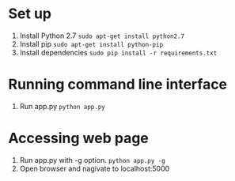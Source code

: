 # Set up
1. Install Python 2.7 `sudo apt-get install python2.7`
1. Install pip `sudo apt-get install python-pip`
1. Install dependencies `sudo pip install -r requirements.txt`



# Running command line interface
1. Run app.py `python app.py`


# Accessing web page
1. Run app.py with -g option. `python app.py -g`
1. Open browser and nagivate to localhost:5000



